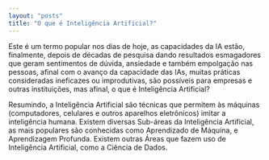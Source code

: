```yaml
---
layout: "posts"
title: "O que é Inteligência Artificial?"
---
```


Este é um termo popular nos dias de hoje, as capacidades da IA estão, finalmente, depois de décadas de pesquisa dando resultados esmagadores que geram sentimentos de dúvida, ansiedade e também empolgação nas pessoas, afinal com o avanço da capacidade das IAs, muitas práticas consideradas ineficazes ou improdutivas, são possíveis para empresas e outras instituições, mas afinal, o que é Inteligência Artificial?

Resumindo, a Inteligência Artificial são técnicas que permitem às máquinas (computadores, celulares e outros aparelhos eletrônicos) imitar a inteligência humana. Existem diversas Sub-áreas da Inteligência Artificial, as mais populares são conhecidas como Aprendizado de Máquina, e Aprendizagem Profunda. Existem outras Áreas que fazem uso de Inteligência Artificial, como a Ciência de Dados.